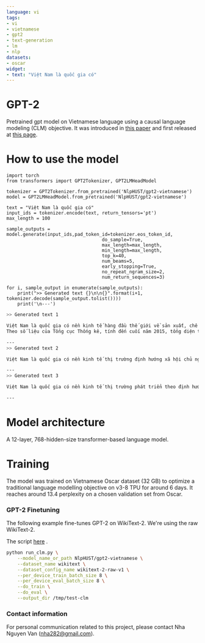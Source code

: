```yaml
---
language: vi
tags:
- vi
- vietnamese
- gpt2
- text-generation
- lm
- nlp
datasets:
- oscar
widget:
- text: "Việt Nam là quốc gia có"
---
```


# GPT-2

Pretrained gpt model on Vietnamese language using a causal language modeling (CLM) objective. It was introduced in
[this paper](https://d4mucfpksywv.cloudfront.net/better-language-models/language_models_are_unsupervised_multitask_learners.pdf)
and first released at [this page](https://openai.com/blog/better-language-models/).

# How to use the model

~~~~
import torch
from transformers import GPT2Tokenizer, GPT2LMHeadModel

tokenizer = GPT2Tokenizer.from_pretrained('NlpHUST/gpt2-vietnamese')
model = GPT2LMHeadModel.from_pretrained('NlpHUST/gpt2-vietnamese')

text = "Việt Nam là quốc gia có"
input_ids = tokenizer.encode(text, return_tensors='pt')
max_length = 100

sample_outputs = model.generate(input_ids,pad_token_id=tokenizer.eos_token_id,
                                   do_sample=True,
                                   max_length=max_length,
                                   min_length=max_length,
                                   top_k=40,
                                   num_beams=5,
                                   early_stopping=True,
                                   no_repeat_ngram_size=2,
                                   num_return_sequences=3)

for i, sample_output in enumerate(sample_outputs):
    print(">> Generated text {}\n\n{}".format(i+1, tokenizer.decode(sample_output.tolist())))
    print('\n---')
~~~~

```bash
>> Generated text 1

Việt Nam là quốc gia có nền kinh tế hàng đầu thế giới về sản xuất, chế biến và tiêu thụ các sản phẩm nông sản, thủy sản. Tuy nhiên, trong những năm gần đây, nông nghiệp Việt Nam đang phải đối mặt với nhiều khó khăn, thách thức, đặc biệt là những tác động tiêu cực của biến đổi khí hậu.
Theo số liệu của Tổng cục Thống kê, tính đến cuối năm 2015, tổng diện tích gieo trồng, sản lượng lương thực, thực phẩm cả

---
>> Generated text 2

Việt Nam là quốc gia có nền kinh tế thị trường định hướng xã hội chủ nghĩa, có vai trò rất quan trọng đối với sự phát triển bền vững của đất nước. Do đó, trong quá trình đổi mới và hội nhập quốc tế, Việt Nam đã và đang phải đối mặt với không ít khó khăn, thách thức, đòi hỏi phải có những chủ trương, chính sách đúng đắn, kịp thời, phù hợp với tình hình thực tế. Để thực hiện thắng lợi mục tiêu, nhiệm vụ

---
>> Generated text 3

Việt Nam là quốc gia có nền kinh tế thị trường phát triển theo định hướng xã hội chủ nghĩa. Trong quá trình đổi mới và hội nhập quốc tế hiện nay, Việt Nam đang phải đối mặt với nhiều khó khăn, thách thức, đòi hỏi phải có những giải pháp đồng bộ, hiệu quả và phù hợp với tình hình thực tế của đất nước. Để thực hiện thắng lợi mục tiêu, nhiệm vụ mà Nghị quyết Đại hội XI của Đảng đề ra, Đảng và Nhà nước đã ban hành

---
```
# Model architecture
A 12-layer, 768-hidden-size transformer-based language model.

# Training
The model was trained on Vietnamese Oscar dataset (32 GB) to optimize a traditional language modelling objective on v3-8 TPU for around 6 days. It reaches around 13.4 perplexity on a chosen validation set from Oscar.

### GPT-2 Finetuning

The following example fine-tunes GPT-2 on WikiText-2. We're using the raw WikiText-2.

The script [here](https://github.com/huggingface/transformers/blob/main/examples/pytorch/language-modeling/run_clm.py) .

```bash
python run_clm.py \
    --model_name_or_path NlpHUST/gpt2-vietnamese \
    --dataset_name wikitext \
    --dataset_config_name wikitext-2-raw-v1 \
    --per_device_train_batch_size 8 \
    --per_device_eval_batch_size 8 \
    --do_train \
    --do_eval \
    --output_dir /tmp/test-clm
```

### Contact information
For personal communication related to this project, please contact Nha Nguyen Van (nha282@gmail.com).
